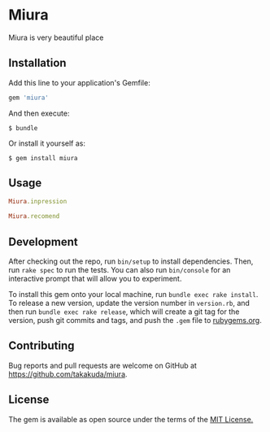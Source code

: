 # Miura

Miura is very beautiful place

## Installation

Add this line to your application's Gemfile:

```ruby
gem 'miura'
```

And then execute:

    $ bundle

Or install it yourself as:

    $ gem install miura

## Usage

```ruby
Miura.inpression

Miura.recomend
```

## Development

After checking out the repo, run `bin/setup` to install dependencies. Then, run `rake spec` to run the tests. You can also run `bin/console` for an interactive prompt that will allow you to experiment.

To install this gem onto your local machine, run `bundle exec rake install`. To release a new version, update the version number in `version.rb`, and then run `bundle exec rake release`, which will create a git tag for the version, push git commits and tags, and push the `.gem` file to [rubygems.org](https://rubygems.org).

## Contributing

Bug reports and pull requests are welcome on GitHub at https://github.com/takakuda/miura.

## License

The gem is available as open source under the terms of the [MIT License.](https://opensource.org/licenses/MIT)
